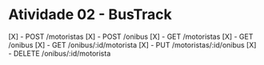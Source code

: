 # Atividade 02 - BusTrack
[X] - POST /motoristas
[X] - POST /onibus
[X] - GET /motoristas
[X] - GET /onibus
[X] - GET /onibus/:id/motorista
[X] - PUT /motoristas/:id/onibus
[X] - DELETE /onibus/:id/motorista